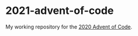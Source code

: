 # 2021-advent-of-code

My working repository for the [2020 Advent of Code](https://adventofcode.com/).